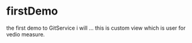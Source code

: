 # firstDemo
the first demo to GitService
i will ...
this is custom view which is user for vedio measure.
